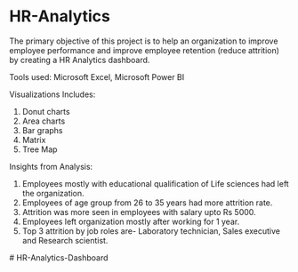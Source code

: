 # HR-Analytics
The primary objective of this project is to help an organization to improve employee performance and improve employee retention (reduce attrition) by creating a HR Analytics dashboard.

Tools used: Microsoft Excel, Microsoft Power BI

Visualizations Includes:

1. Donut charts
2. Area charts
3. Bar graphs
4. Matrix
5. Tree Map

Insights from Analysis:

1. Employees mostly with educational qualification of Life sciences had left the organization.
2. Employees of age group from 26 to 35 years had more attrition rate.
3. Attrition was more seen in employees with salary upto Rs 5000.
4. Employees left organization mostly after working for 1 year.
5. Top 3 attrition by job roles are- Laboratory technician, Sales executive and Research scientist.

#   H R - A n a l y t i c s - D a s h b o a r d  
 